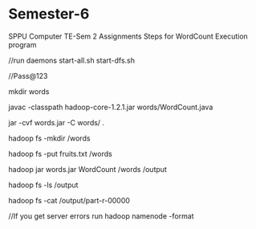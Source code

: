 # Semester-6
SPPU Computer TE-Sem 2 Assignments
Steps for WordCount Execution program

//run daemons
start-all.sh
start-dfs.sh

//Pass@123

mkdir words

javac -classpath hadoop-core-1.2.1.jar words/WordCount.java

jar -cvf words.jar -C words/ .

hadoop fs -mkdir /words

hadoop fs -put fruits.txt /words

hadoop jar words.jar WordCount /words /output

hadoop fs -ls /output

hadoop fs -cat /output/part-r-00000

//If you get server errors run
hadoop namenode -format
